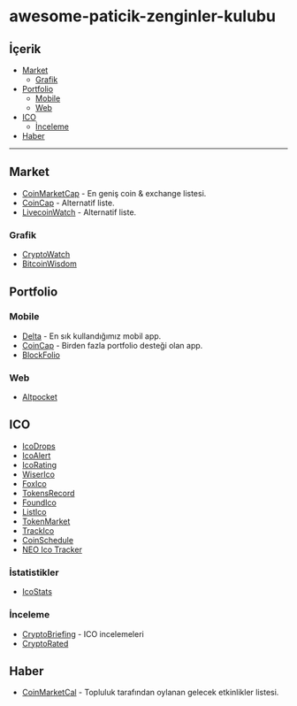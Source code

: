 # awesome-paticik-zenginler-kulubu

## İçerik

- [Market](#market)
	- [Grafik](#grafik)
- [Portfolio](#portfolio)
	- [Mobile](#mobile)
	- [Web](#web)
- [ICO](#ico)
	- [İnceleme](#inceleme)
- [Haber](#haber)
  
---
  
## Market

- [CoinMarketCap](https://coinmarketcap.com/) - En geniş coin & exchange listesi.
- [CoinCap](http://coincap.io/) - Alternatif liste.
- [LivecoinWatch](https://www.livecoinwatch.com/) - Alternatif liste.

### Grafik

- [CryptoWatch](https://cryptowat.ch/)
- [BitcoinWisdom](https://bitcoinwisdom.com/)

## Portfolio

### Mobile

- [Delta](https://getdelta.io/) - En sık kullandığımız mobil app.
- [CoinCap](https://coincap.io/) - Birden fazla portfolio desteği olan app.
- [BlockFolio](https://www.blockfolio.com/)

### Web

- [Altpocket](https://altpocket.io/dashboard)

## ICO

- [IcoDrops](https://icodrops.com/)
- [IcoAlert](https://www.icoalert.com/)
- [IcoRating](https://icorating.com/)
- [WiserIco](https://wiserico.com/)
- [FoxIco](https://foxico.io/)
- [TokensRecord](https://tokensrecord.com/#)
- [FoundIco](https://foundico.com/)
- [ListIco](https://www.listico.io/index.php)
- [TokenMarket](https://tokenmarket.net/ico-calendar)
- [TrackIco](https://www.trackico.io/)
- [CoinSchedule](https://www.coinschedule.com/)
- [NEO Ico Tracker](https://docs.google.com/spreadsheets/d/1g21tYH2ctNqapcP4W-_WWLqF2SODB7FNakeXpDLTlYc/htmlview?sle=true#gid=0)

### İstatistikler

- [IcoStats](https://icostats.com/)

### İnceleme

- [CryptoBriefing](https://cryptobriefing.com/category/ico-reviews/) - ICO incelemeleri
- [CryptoRated](https://cryptorated.com/)

## Haber

- [CoinMarketCal](https://coinmarketcal.com/) - Topluluk tarafından oylanan gelecek etkinlikler listesi.



